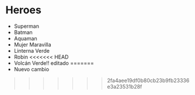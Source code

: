 # Heroes

* Superman
* Batman
* Aquaman
* Mujer Maravilla
* Linterna Verde
* Robin
<<<<<<< HEAD
* Volcán Verde!! editado
=======
* Nuevo cambio
>>>>>>> 2fa4aee19df0b80cb23b9fb23336e3a23531b28f
